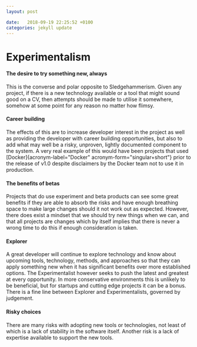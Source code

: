 ```yaml
---
layout: post

date:   2018-09-19 22:25:52 +0100
categories: jekyll update
---
```

Experimentalism
===============

#### The desire to try something new, always

This is the converse and polar opposite to Sledgehammerism. Given any
project, if there is a new technology available or a tool that might
sound good on a CV, then attempts should be made to utilise it
somewhere, somehow at some point for any reason no matter how flimsy.

#### Career building

The effects of this are to increase developer interest in the project as
well as providing the developer with career building opportunities, but
also to add what may well be a risky, unproven, lightly documented
component to the system. A very real example of this would have been
projects that used [Docker]{acronym-label="Docker"
acronym-form="singular+short"} prior to the release of v1.0 despite
disclaimers by the Docker team not to use it in production.

#### The benefits of betas

Projects that do use experiment and beta products can see some great
benefits if they are able to absorb the risks and have enough breathing
space to make large changes should it not work out as expected. However,
there does exist a mindset that we should try new things when we can,
and that all projects are changes which by itself implies that there is
never a wrong time to do this if enough consideration is taken.

#### Explorer

A great developer will continue to explore technology and know about
upcoming tools, technology, methods, and approaches so that they can
apply something new when it has significant benefits over more
established options. The Experimentalist however seeks to push the
latest and greatest at every opportunity. In more conservative
environments this is unlikely to be beneficial, but for startups and
cutting edge projects it can be a bonus. There is a fine line between
Explorer and Experimentalists, governed by judgement.

#### Risky choices

There are many risks with adopting new tools or technologies, not least
of which is a lack of stability in the software itself. Another risk is
a lack of expertise available to support the new tools.
